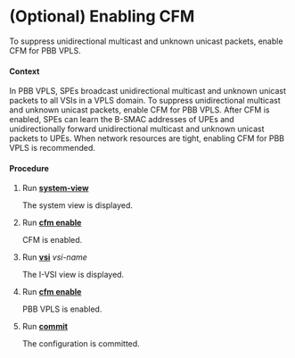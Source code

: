 (Optional) Enabling CFM
=======================

To suppress unidirectional multicast and unknown unicast packets, enable CFM for PBB VPLS.

#### Context

In PBB VPLS, SPEs broadcast unidirectional multicast and unknown unicast packets to all VSIs in a VPLS domain. To suppress unidirectional multicast and unknown unicast packets, enable CFM for PBB VPLS. After CFM is enabled, SPEs can learn the B-SMAC addresses of UPEs and unidirectionally forward unidirectional multicast and unknown unicast packets to UPEs. When network resources are tight, enabling CFM for PBB VPLS is recommended.


#### Procedure

1. Run [**system-view**](cmdqueryname=system-view)
   
   
   
   The system view is displayed.
2. Run [**cfm enable**](cmdqueryname=cfm+enable)
   
   
   
   CFM is enabled.
3. Run [**vsi**](cmdqueryname=vsi) *vsi-name*
   
   
   
   The I-VSI view is displayed.
4. Run [**cfm enable**](cmdqueryname=cfm+enable)
   
   
   
   PBB VPLS is enabled.
5. Run [**commit**](cmdqueryname=commit)
   
   
   
   The configuration is committed.